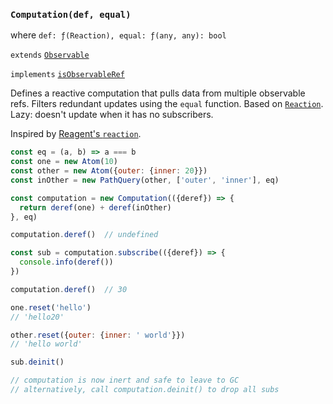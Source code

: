 ### `Computation(def, equal)`

where `def: ƒ(Reaction), equal: ƒ(any, any): bool`

`extends` [`Observable`](#-observable-)

`implements` [`isObservableRef`](#-isobservableref-value-)

Defines a reactive computation that pulls data from multiple observable refs.
Filters redundant updates using the `equal` function. Based on
[`Reaction`](#-reaction-). Lazy: doesn't update when it has no subscribers.

Inspired by [Reagent's `reaction`](https://github.com/Day8/re-frame/blob/master/docs/SubscriptionFlow.md#how-flow-happens-in-reagent).

```js
const eq = (a, b) => a === b
const one = new Atom(10)
const other = new Atom({outer: {inner: 20}})
const inOther = new PathQuery(other, ['outer', 'inner'], eq)

const computation = new Computation(({deref}) => {
  return deref(one) + deref(inOther)
}, eq)

computation.deref()  // undefined

const sub = computation.subscribe(({deref}) => {
  console.info(deref())
})

computation.deref()  // 30

one.reset('hello')
// 'hello20'

other.reset({outer: {inner: ' world'}})
// 'hello world'

sub.deinit()

// computation is now inert and safe to leave to GC
// alternatively, call computation.deinit() to drop all subs
```
